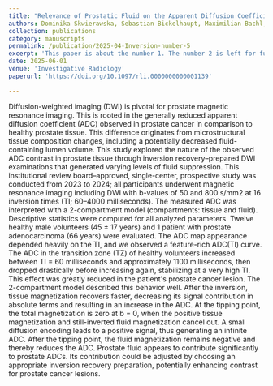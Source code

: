 ```yaml
---
title: "Relevance of Prostatic Fluid on the Apparent Diffusion Coefficient: An Inversion Recovery Diffusion-Weighted Imaging Investigation"
authors: Dominika Skwierawska, Sebastian Bickelhaupt, Maximilian Bachl, Rolf Janka, Martina Murr, Felix Gloger, Tristan A Kuder, Moritz Zaiss, Dominique Hadler, Michael Uder, Frederik B Laun. 
collection: publications
category: manuscripts
permalink: /publication/2025-04-Inversion-number-5
excerpt: 'This paper is about the number 1. The number 2 is left for future work.'
date: 2025-06-01
venue: 'Investigative Radiology'
paperurl: 'https://doi.org/10.1097/rli.0000000000001139'

---
```


Diffusion-weighted imaging (DWI) is pivotal for prostate magnetic resonance imaging. This is rooted in the generally reduced apparent diffusion coefficient (ADC) observed in prostate cancer in comparison to healthy prostate tissue. This difference originates from microstructural tissue composition changes, including a potentially decreased fluid-containing lumen volume. This study explored the nature of the observed ADC contrast in prostate tissue through inversion recovery–prepared DWI examinations that generated varying levels of fluid suppression.
This institutional review board–approved, single-center, prospective study was conducted from 2023 to 2024; all participants underwent magnetic resonance imaging including DWI with b-values of 50 and 800 s/mm2 at 16 inversion times (TI; 60–4000 milliseconds). The measured ADC was interpreted with a 2-compartment model (compartments: tissue and fluid). Descriptive statistics were computed for all analyzed parameters.
Twelve healthy male volunteers (45 ± 17 years) and 1 patient with prostate adenocarcinoma (66 years) were evaluated. The ADC map appearance depended heavily on the TI, and we observed a feature-rich ADC(TI) curve. The ADC in the transition zone (TZ) of healthy volunteers increased between TI = 60 milliseconds and approximately 1100 milliseconds, then dropped drastically before increasing again, stabilizing at a very high TI. This effect was greatly reduced in the patient's prostate cancer lesion. The 2-compartment model described this behavior well. After the inversion, tissue magnetization recovers faster, decreasing its signal contribution in absolute terms and resulting in an increase in the ADC. At the tipping point, the total magnetization is zero at b = 0, when the positive tissue magnetization and still-inverted fluid magnetization cancel out. A small diffusion encoding leads to a positive signal, thus generating an infinite ADC. After the tipping point, the fluid magnetization remains negative and thereby reduces the ADC.
Prostate fluid appears to contribute significantly to prostate ADCs. Its contribution could be adjusted by choosing an appropriate inversion recovery preparation, potentially enhancing contrast for prostate cancer lesions.

